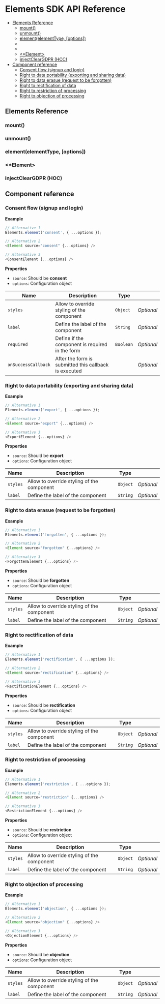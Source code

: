 # Elements SDK API Reference

<!-- START doctoc generated TOC please keep comment here to allow auto update -->
<!-- DON'T EDIT THIS SECTION, INSTEAD RE-RUN doctoc TO UPDATE -->


- [Elements Reference](#elements-reference)
  - [mount()](#mount)
  - [unmount()](#unmount)
  - [element(elementType, [options])](#elementelementtype-options)
  - [<ElementsProvider>](#elementsprovider)
  - [<ElementsContainer>](#elementscontainer)
  - [<\*Element>](#%5Celement)
  - [injectClearGDPR (HOC)](#injectcleargdpr-hoc)
- [Component reference](#component-reference)
  - [Consent flow (signup and login)](#consent-flow-signup-and-login)
  - [Right to data portability (exporting and sharing data)](#right-to-data-portability-exporting-and-sharing-data)
  - [Right to data erasue (request to be forgotten)](#right-to-data-erasue-request-to-be-forgotten)
  - [Right to rectification of data](#right-to-rectification-of-data)
  - [Right to restriction of processing](#right-to-restriction-of-processing)
  - [Right to objection of processing](#right-to-objection-of-processing)

<!-- END doctoc generated TOC please keep comment here to allow auto update -->

## Elements Reference

### mount()

### unmount()

### element(elementType, [options])

### <ElementsProvider>

### <ElementsContainer>

### <\*Element>

### injectClearGDPR (HOC)

## Component reference

### Consent flow (signup and login)

**Example**

```js
// Alternative 1
Elements.element('consent', { ...options });

// Alternative 2
<Element source="consent" {...options} />

// Alternative 3
<ConsentElement {...options} />
```

**Properties**

- `source`: Should be **consent**
- `options`: Configuration object

| **Name**            | **Description**                                       | **Type**  |            |
| ------------------- | ----------------------------------------------------- | --------- | ---------- |
| `styles`            | Allow to override styling of the component            | `Object`  | _Optional_ |
| `label`             | Define the label of the component                     | `String`  | _Optional_ |
| `required`          | Define if the component is required in the form       | `Boolean` | _Optional_ |
| `onSuccessCallback` | After the form is submitted this callback is executed |           | _Optional_ |

### Right to data portability (exporting and sharing data)

**Example**

```js
// Alternative 1
Elements.element('export', { ...options });

// Alternative 2
<Element source="export" {...options} />

// Alternative 3
<ExportElement {...options} />
```

**Properties**

- `source`: Should be **export**
- `options`: Configuration object

| **Name** | **Description**                            | **Type** |            |
| -------- | ------------------------------------------ | -------- | ---------- |
| `styles` | Allow to override styling of the component | `Object` | _Optional_ |
| `label`  | Define the label of the component          | `String` | _Optional_ |

### Right to data erasue (request to be forgotten)

**Example**

```js
// Alternative 1
Elements.element('forgotten', { ...options });

// Alternative 2
<Element source="forgotten" {...options} />

// Alternative 3
<ForgottenElement {...options} />
```

**Properties**

- `source`: Should be **forgotten**
- `options`: Configuration object

| **Name** | **Description**                            | **Type** |            |
| -------- | ------------------------------------------ | -------- | ---------- |
| `styles` | Allow to override styling of the component | `Object` | _Optional_ |
| `label`  | Define the label of the component          | `String` | _Optional_ |

### Right to rectification of data

**Example**

```js
// Alternative 1
Elements.element('rectification', { ...options });

// Alternative 2
<Element source="rectification" {...options} />

// Alternative 3
<RectificationElement {...options} />
```

**Properties**

- `source`: Should be **rectification**
- `options`: Configuration object

| **Name** | **Description**                            | **Type** |            |
| -------- | ------------------------------------------ | -------- | ---------- |
| `styles` | Allow to override styling of the component | `Object` | _Optional_ |
| `label`  | Define the label of the component          | `String` | _Optional_ |

### Right to restriction of processing

**Example**

```js
// Alternative 1
Elements.element('restriction', { ...options });

// Alternative 2
<Element source="restriction" {...options} />

// Alternative 3
<RestrictionElement {...options} />
```

**Properties**

- `source`: Should be **restriction**
- `options`: Configuration object

| **Name** | **Description**                            | **Type** |            |
| -------- | ------------------------------------------ | -------- | ---------- |
| `styles` | Allow to override styling of the component | `Object` | _Optional_ |
| `label`  | Define the label of the component          | `String` | _Optional_ |

### Right to objection of processing

**Example**

```js
// Alternative 1
Elements.element('objection', { ...options });

// Alternative 2
<Element source="objection" {...options} />

// Alternative 3
<ObjectionElement {...options} />
```

**Properties**

- `source`: Should be **objection**
- `options`: Configuration object

| **Name** | **Description**                            | **Type** |            |
| -------- | ------------------------------------------ | -------- | ---------- |
| `styles` | Allow to override styling of the component | `Object` | _Optional_ |
| `label`  | Define the label of the component          | `String` | _Optional_ |
